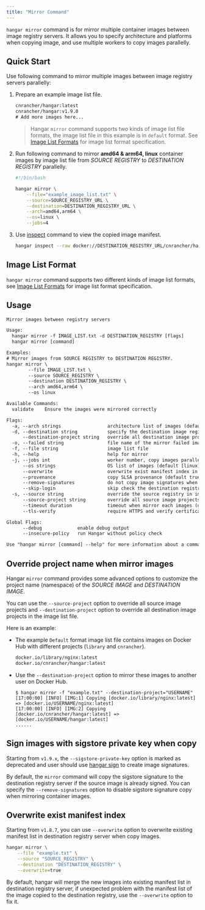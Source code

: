 ```yaml
---
title: "Mirror Command"
---
```


`hangar mirror` command is for mirror multiple container images between image registry servers. It allows you to specify architecture and platforms when copying image, and use multiple workers to copy images parallelly.

## Quick Start

Use following command to mirror multiple images between image registry servers parallelly:

1. Prepare an example image list file.

    ```txt title="example_image_list.txt"
    cnrancher/hangar:latest
    cnrancher/hangar:v1.9.0
    # Add more images here...
    ```

    > Hangar `mirror` command supports two kinds of image list file formats, the image list file in this example is in `default` format. See [Image List Formats](/docs/v1.9/mirror/image-list-format) for image list format specification.

1. Run following command to mirror **amd64 & arm64, linux** container images by image list file from *SOURCE REGISTRY* to *DESTINATION REGISTRY* parallelly.

    ```bash
    #!/bin/bash

    hangar mirror \
        --file="example_image_list.txt" \
        --source=SOURCE_REGISTRY_URL \
        --destination=DESTINATION_REGISTRY_URL \
        --arch=amd64,arm64 \
        --os=linux \
        --jobs=4
    ```

1. Use [inspect](/docs/v1.9/advanced/inspect) command to view the copied image manifest.

    ```bash
    hangar inspect --raw docker://DESTINATION_REGISTRY_URL/cnrancher/hangar:latest
    ```

## Image List Format

`hangar mirror` command supports two different kinds of image list formats, see [Image List Formats](/docs/v1.7/mirror/image-list-format) for image list format specification.

## Usage

```txt title="hangar mirror --help"
Mirror images between registry servers

Usage:
  hangar mirror -f IMAGE_LIST.txt -d DESTINATION_REGISTRY [flags]
  hangar mirror [command]

Examples:
# Mirror images from SOURCE REGISTRY to DESTINATION REGISTRY.
hangar mirror \
        --file IMAGE_LIST.txt \
        --source SOURCE_REGISTRY \
        --destination DESTINATION_REGISTRY \
        --arch amd64,arm64 \
        --os linux

Available Commands:
  validate    Ensure the images were mirrored correctly

Flags:
  -a, --arch strings                 architecture list of images (default [amd64,arm64])
  -d, --destination string           specify the destination image registry
      --destination-project string   override all destination image projects
  -o, --failed string                file name of the mirror failed image list (default "mirror-failed.txt")
  -f, --file string                  image list file
  -h, --help                         help for mirror
  -j, --jobs int                     worker number, copy images parallelly (1-20) (default 1)
      --os strings                   OS list of images (default [linux])
      --overwrite                    overwrite exist manifest index in destination registry
      --provenance                   copy SLSA provenance (default true)
      --remove-signatures            do not copy image signatures when mirror images
      --skip-login                   skip check the destination registry is logged in (used in shell script)
  -s, --source string                override the source registry in image list
      --source-project string        override all source image projects
      --timeout duration             timeout when mirror each images (default 10m0s)
      --tls-verify                   require HTTPS and verify certificates

Global Flags:
      --debug             enable debug output
      --insecure-policy   run Hangar without policy check

Use "hangar mirror [command] --help" for more information about a command.
```

## Override project name when mirror images

Hangar `mirror` command provides some advanced options to customize the project name (namespace) of the *SOURCE IMAGE* and *DESTINATION IMAGE*.

You can use the `--source-project` option to override all source image projects and `--destination-project` option to override all destination image projects in the image list file.

Here is an example:

- The example `Default` format image list file contains images on Docker Hub with different projects (`library` and `cnrancher`).

    ```txt title="example.txt"
    docker.io/library/nginx:latest
    docker.io/cnrancher/hangar:latest
    ```

- Use the `--destination-project` option to mirror these images to another user on Docker Hub.

    ```shell-session
    $ hangar mirror -f "example.txt" --destination-project="USERNAME"
    [17:00:00] [INFO] [IMG:1] Copying [docker.io/library/nginx:latest] => [docker.io/USERNAME/nginx:latest]
    [17:00:00] [INFO] [IMG:2] Copying [docker.io/cnrancher/hangar:latest] => [docker.io/USERNAME/hangar:latest]
    ......
    ```

## Sign images with sigstore private key when copy

Starting from `v1.9.x`, the `--sigstore-private-key` option is marked as deprecated and user should use [hangar sign](/docs/v1.9/sign/sign) to create image signatures.

By default, the `mirror` command will copy the sigstore signature to the destination registry server if the source image is already signed. You can specify the `--remove-signatures` option to disable sigstore signature copy when mirroring container images.

## Overwrite exist manifest index

Starting from `v1.8.7`, you can use `--overwrite` option to overwrite existing manifest list in destination registry server when copy images.

```bash
hangar mirror \
    --file "example.txt" \
    --source "SOURCE_REGISTRY" \
    --destination "DESTINATION_REGISTRY" \
    --overwrite=true
```

By default, hangar will merge the new images into existing manifest list in destination registry server, if unexpected problem with the manifest list of the image copied to the destination registry, use the `--overwrite` option to fix it.
